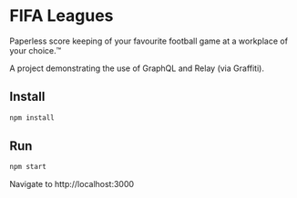 # FIFA Leagues

Paperless score keeping of your favourite football game at a workplace of your choice.&trade;

A project demonstrating the use of GraphQL and Relay (via Graffiti).


## Install

```bash
npm install
```


## Run

```bash
npm start
```

Navigate to http://localhost:3000

